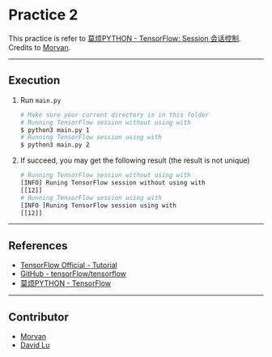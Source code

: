 # Practice 2

This practice is refer to [莫烦PYTHON - TensorFlow: Session 会话控制](https://morvanzhou.github.io/tutorials/machine-learning/tensorflow/2-3-session/). Credits to [Morvan](https://github.com/MorvanZhou).

---
## Execution

1. Run `main.py`
    ```bash
    # Make sure your current directory is in this folder
    # Running TensorFlow session without using with
    $ python3 main.py 1
    # Running TensorFlow session using with
    $ python3 main.py 2
    ```
2. If succeed, you may get the following result (the result is not unique)
    ```bash
    # Running TensorFlow session without using with
    [INFO] Runing TensorFlow session without using with
    [[12]]
    # Running TensorFlow session using with
    [INFO ]Runing TensorFlow session using with
    [[12]]
    ```

---
## References

* [TensorFlow Official - Tutorial](https://www.tensorflow.org/tutorials/)
* [GitHub - tensorFlow/tensorflow](https://github.com/tensorflow/tensorflow)
* [莫烦PYTHON - TensorFlow](https://morvanzhou.github.io/tutorials/machine-learning/tensorflow)

---
## Contributor

* [Morvan](https://github.com/MorvanZhou)
* [David Lu](https://github.com/yungshenglu)